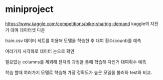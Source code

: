 # miniproject

https://www.kaggle.com/competitions/bike-sharing-demand 
kaggle의 자전거 대여 데이터셋 다운

train.csv 데이터 세트를 이용해 모델을 학습한 후 대여 횟수(count)를 예측

여러가지 시각화로 데이터 눈으로 확인

필요없는 columns를 제외해 전처리 과정을 통해 학습해 자전거 대여획수 예측

학습 할때 여러가지 모델로 학습해 가장 정확도가 높은 모델을 불러와 test와 비교.
